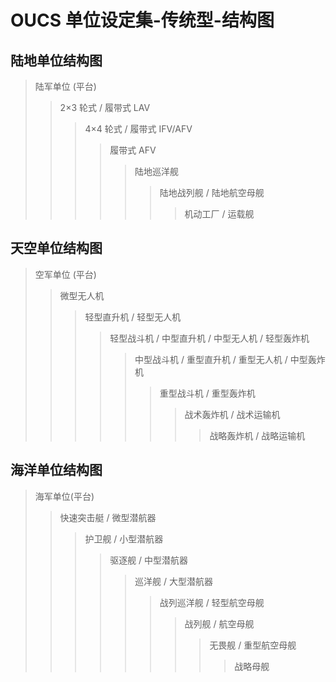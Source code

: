 # OUCS 单位设定集-传统型-结构图

## 陆地单位结构图

> 陆军单位 (平台)
>
> > 2×3 轮式 / 履带式 LAV
> >
> > > 4×4 轮式 / 履带式 IFV/AFV
> > >
> > > > 履带式 AFV
> > > >
> > > > > 陆地巡洋舰
> > > > >
> > > > > > 陆地战列舰 / 陆地航空母舰
> > > > > >
> > > > > > > 机动工厂 / 运载舰



## 天空单位结构图

> 空军单位 (平台)
>
> > 微型无人机
> >
> > > 轻型直升机 / 轻型无人机
> > >
> > > > 轻型战斗机 / 中型直升机 / 中型无人机 / 轻型轰炸机
> > > >
> > > > > 中型战斗机 / 重型直升机 / 重型无人机 / 中型轰炸机
> > > > >
> > > > > > 重型战斗机 / 重型轰炸机
> > > > > >
> > > > > > > 战术轰炸机 / 战术运输机
> > > > > > >
> > > > > > > > 战略轰炸机 / 战略运输机

## 海洋单位结构图

> 海军单位(平台)
>
> > 快速突击艇 / 微型潜航器
> >
> > > 护卫舰 / 小型潜航器
> > >
> > > > 驱逐舰 / 中型潜航器
> > > >
> > > > > 巡洋舰 / 大型潜航器
> > > > >
> > > > > > 战列巡洋舰 / 轻型航空母舰
> > > > > >
> > > > > > > 战列舰 / 航空母舰
> > > > > > >
> > > > > > > > 无畏舰 / 重型航空母舰
> > > > > > > >
> > > > > > > > > 战略母舰